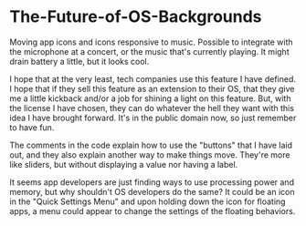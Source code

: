 # The-Future-of-OS-Backgrounds
Moving app icons and icons responsive to music. Possible to integrate with the microphone at a concert, or the music that's currently playing. It might drain battery a little, but it looks cool.

I hope that at the very least, tech companies use this feature I have defined. I hope that if they sell this feature as an extension to their OS, that they give me a little kickback and/or a job for shining a light on this feature. But, with the license I have chosen, they can do whatever the hell they want with this idea I have brought forward. It's in the public domain now, so just remember to have fun.

The comments in the code explain how to use the "buttons" that I have laid out, and they also explain another way to make things move. They're more like sliders, but without displaying a value nor having a label.

It seems app developers are just finding ways to use processing power and memory, but why shouldn't OS developers do the same? It could be an icon in the "Quick Settings Menu" and upon holding down the icon for floating apps, a menu could appear to change the settings of the floating behaviors.
